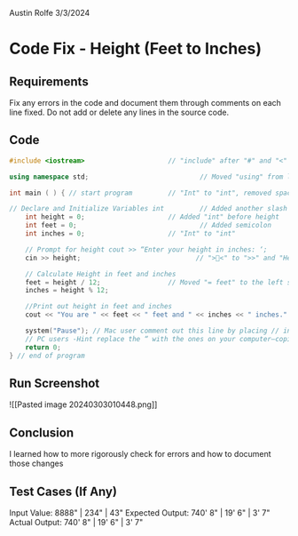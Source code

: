 Austin Rolfe
3/3/2024
# Code Fix - Height (Feet to Inches)
## Requirements
Fix any errors in the code and document them through comments on each line fixed. Do not add or delete any lines in the source code.
## Code
```cpp
#include <iostream>                     // "include" after "#" and "<" before "iostream"; "using" moved to line 3

using namespace std;                            // Moved "using" from line 1 in front of "namespace std;"

int main ( ) { // start program         // "Int" to "int", removed space between slashes before comment "start program", and added open bracket "{"

// Declare and Initialize Variables int         // Added another slash to make this line an actual comment
    int height = 0;                     // Added "int" before height
    int feet = 0;                               // Added semicolon
    int inches = 0;                     // "Int" to "int"

    // Prompt for height cout >> “Enter your height in inches: ‘;
    cin >> height;                             // "><" to ">>" and "Height" to height

    // Calculate Height in feet and inches
    feet = height / 12;                 // Moved "= feet" to the left side ("feet =")
    inches = height % 12;

    //Print out height in feet and inches
    cout << "You are " << feet << " feet and " << inches << " inches." << endl; // removed second "t" in "coutt", resolved all copying errors from Word for " symbol, changed "< FEET" to "<< feet", "<>" to "<<", ">> "inches" ;" to "<< " inches."", and added "<< endl;"

    system("Pause"); // Mac user comment out this line by placing // in front of it.
    // PC users -Hint replace the “ with the ones on your computer–coping code cause error, so just type it.
    return 0;
} // end of program
```
## Run Screenshot
![[Pasted image 20240303010448.png]]
## Conclusion
I learned how to more rigorously check for errors and how to document those changes
## Test Cases (If Any)
Input Value: 8888" | 234" | 43"
Expected Output: 740' 8" | 19' 6" | 3' 7"
Actual Output: 740' 8" | 19' 6" | 3' 7"